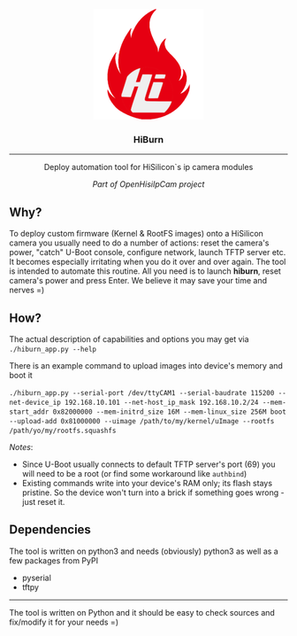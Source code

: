 <p align="center">
 <img src="images/hiburn200.png" alt="hiburn">
</p>

<h3 align="center">HiBurn</h3>

---

<p align="center">Deploy automation tool for HiSilicon`s ip camera modules</p>
<p align="center"><em>Part of OpenHisiIpCam project</em></p>

## Why?
To deploy custom firmware (Kernel & RootFS images) onto a HiSilicon camera you usually need to do a number of actions: reset the camera's power, "catch" U-Boot console, configure network, launch TFTP server etc. It becomes especially irritating when you do it over and over again.
The tool is intended to automate this routine. All you need is to launch **hiburn**, reset camera's power and press Enter. We believe it may save your time and nerves =)


## How?
The actual description of capabilities and options you may get via `./hiburn_app.py --help`

There is an example command to upload images into device's memory and boot it  

`./hiburn_app.py --serial-port /dev/ttyCAM1 --serial-baudrate 115200 --net-device_ip 192.168.10.101 --net-host_ip_mask 192.168.10.2/24 --mem-start_addr 0x82000000 --mem-initrd_size 16M --mem-linux_size 256M boot --upload-add 0x81000000 --uimage /path/to/my/kernel/uImage --rootfs /path/yo/my/rootfs.squashfs`

*Notes*:
- Since U-Boot usually connects to default TFTP server's port (69) you will need to be a root (or find some workaround like `authbind`)
- Existing commands write into your device's RAM only; its flash stays pristine. So the device won't turn into a brick if something goes wrong - just reset it.

## Dependencies
The tool is written on python3 and needs (obviously) python3 as well as a few packages from PyPI
* pyserial
* tftpy

**********
The tool is written on Python and it should be easy to check sources and fix/modify it for your needs =)
